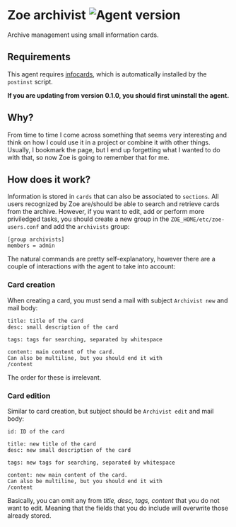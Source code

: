 # Zoe archivist ![Agent version](https://img.shields.io/badge/Zoe_Agent-0.2.4-blue.svg "Zoe archivist")

Archive management using small information cards.

## Requirements

This agent requires [infocards](https://github.com/rmed/infocards), which is automatically installed by the `postinst` script.

**If you are updating from version 0.1.0, you should first uninstall the agent.**

## Why?

From time to time I come across something that seems very interesting and think on how I could use it in a project or combine it with other things. Usually, I bookmark the page, but I end up forgetting what I wanted to do with that, so now Zoe  is going to remember that for me.

## How does it work?

Information is stored in `cards` that can also be associated to `sections`. All users recognized by Zoe are/should be able to search and retrieve cards from the archive. However, if you want to edit, add or perform more priviledged tasks, you should create a new group in the `ZOE_HOME/etc/zoe-users.conf` and add the `archivists` group:

```
[group archivists]
members = admin
```

The natural commands are pretty self-explanatory, however there are a couple of interactions with the agent to take into account:

### Card creation

When creating a card, you must send a mail with subject `Archivist new` and mail body:

```
title: title of the card
desc: small description of the card

tags: tags for searching, separated by whitespace

content: main content of the card.
Can also be multiline, but you should end it with
/content
```

The order for these is irrelevant.

### Card edition

Similar to card creation, but subject should be `Archivist edit` and mail body:

```
id: ID of the card

title: new title of the card
desc: new small description of the card

tags: new tags for searching, separated by whitespace

content: new main content of the card.
Can also be multiline, but you should end it with
/content
```

Basically, you can omit any from *title, desc, tags, content* that you do not want to edit. Meaning that the fields that you do include will overwrite those already stored.
